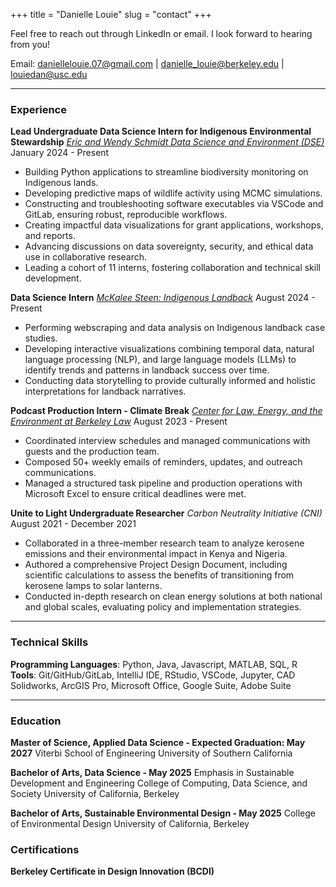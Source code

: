 +++
title = "Danielle Louie"
slug = "contact"
+++

Feel free to reach out through LinkedIn or email. I look forward to hearing from you!

Email: daniellelouie.07@gmail.com | danielle_louie@berkeley.edu | louiedan@usc.edu

---

### Experience
**Lead Undergraduate Data Science Intern for Indigenous Environmental Stewardship**
<a href="https://dse.berkeley.edu/programs/co-design-environmental-stewardship" target="_blank" rel="noopener noreferrer">*Eric and Wendy Schmidt Data Science and Environment (DSE)*</a>
January 2024 - Present
* Building Python applications to streamline biodiversity monitoring on Indigenous lands.
* Developing predictive maps of wildlife activity using MCMC simulations.
* Constructing and troubleshooting software executables via VSCode and GitLab, ensuring robust, reproducible workflows.
* Creating impactful data visualizations for grant applications, workshops, and reports.
* Advancing discussions on data sovereignty, security, and ethical data use in collaborative research.
* Leading a cohort of 11 interns, fostering collaboration and technical skill development.

**Data Science Intern**
<a href="https://dse.berkeley.edu/people/mckalee-steen" target="_blank" rel="noopener noreferrer">*McKalee Steen: Indigenous Landback*</a>
August  2024 - Present
* Performing webscraping and data analysis on Indigenous landback case studies.
* Developing interactive visualizations combining temporal data, natural language processing (NLP), and large language models (LLMs) to identify trends and patterns in landback success over time.
* Conducting data storytelling to provide culturally informed and holistic interpretations for landback narratives.

**Podcast Production Intern - Climate Break**
<a href="https://climatebreak.org/" target="_blank" rel="noopener noreferrer">*Center for Law, Energy, and the Environment at Berkeley Law*</a>
August 2023 - Present
* Coordinated interview schedules and managed communications with guests and the production team.
* Composed 50+ weekly emails of reminders, updates, and outreach communications.
* Managed a structured task pipeline and production operations with Microsoft Excel to ensure critical deadlines were met.

**Unite to Light Undergraduate Researcher**
*Carbon Neutrality Initiative (CNI)*
August 2021 - December 2021 
* Collaborated in a three-member research team to analyze kerosene emissions and their environmental impact in Kenya and Nigeria.
* Authored a comprehensive Project Design Document, including scientific calculations to assess the  benefits of transitioning from kerosene lamps to solar lanterns.
* Conducted in-depth research on clean energy solutions at both national and global scales, evaluating policy and implementation strategies.

---

### Technical Skills
**Programming Languages**: Python, Java, Javascript, MATLAB, SQL, R
**Tools**: Git/GitHub/GitLab, IntelliJ IDE, RStudio, VSCode, Jupyter, CAD Solidworks, ArcGIS Pro, Microsoft Office, Google Suite, Adobe Suite

---

### Education
**Master of Science, Applied Data Science - Expected Graduation: May 2027**
Viterbi School of Engineering
University of Southern California

**Bachelor of Arts, Data Science - May 2025**
Emphasis in Sustainable Development and Engineering
College of Computing, Data Science, and Society
University of California, Berkeley

**Bachelor of Arts, Sustainable Environmental Design - May 2025**
College of Environmental Design
University of California, Berkeley

### Certifications
**Berkeley Certificate in Design Innovation (BCDI)**
